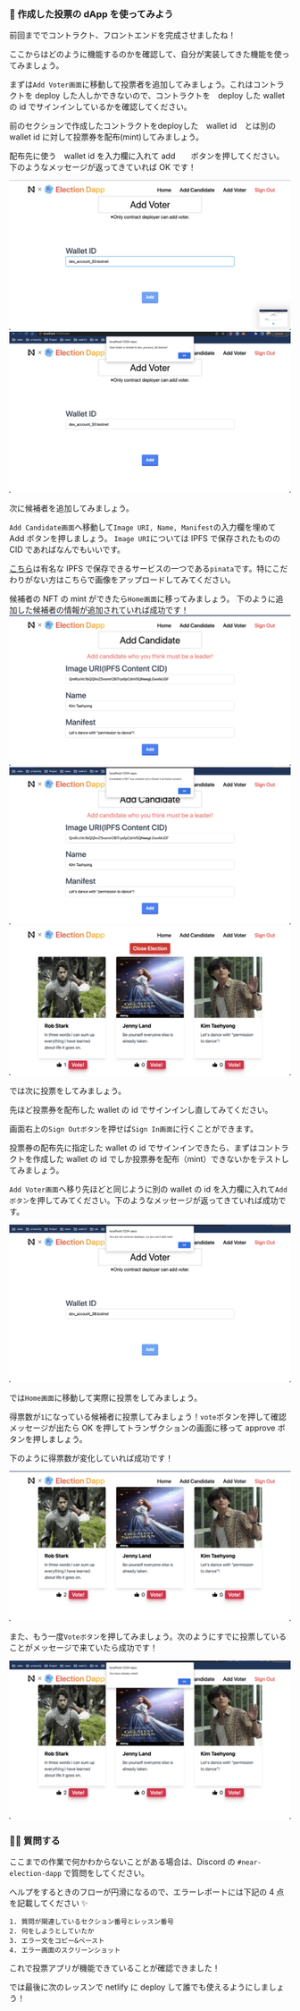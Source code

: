 ### 🚀 作成した投票の dApp を使ってみよう

前回まででコントラクト、フロントエンドを完成させましたね！

ここからはどのように機能するのかを確認して、自分が実装してきた機能を使ってみましょう。

まずは`Add Voter画面`に移動して投票者を追加してみましょう。これはコントラクトを deploy した人しかできないので、コントラクトを　deploy した wallet の id でサインインしているかを確認してください。

前のセクションで作成したコントラクトをdeployした　wallet id　とは別の wallet id に対して投票券を配布(mint)してみましょう。

配布先に使う　wallet id を入力欄に入れて add　　ボタンを押してください。下のようなメッセージが返ってきていれば OK です！

![](/public/images/NEAR-Election-dApp/section-4/4_1_1.png)
![](/public/images/NEAR-Election-dApp/section-4/4_1_2.png)

次に候補者を追加してみましょう。

`Add Candidate画面`へ移動して`Image URI, Name, Manifest`の入力欄を埋めて Add ボタンを押しましょう。 `Image URI`については IPFS で保存されたものの CID であればなんでもいいです。

[こちら](https://www.pinata.cloud/)は有名な IPFS で保存できるサービスの一つである`pinata`です。特にこだわりがない方はこちらで画像をアップロードしてみてください。

候補者の NFT の mint ができたら`Home画面`に移ってみましょう。
下のように追加した候補者の情報が追加されていれば成功です！
![](/public/images/NEAR-Election-dApp/section-4/4_1_3.png)
![](/public/images/NEAR-Election-dApp/section-4/4_1_4.png)
![](/public/images/NEAR-Election-dApp/section-4/4_1_5.png)

では次に投票をしてみましょう。

先ほど投票券を配布した wallet の id でサインインし直してみてください。

画面右上の`Sign Outボタン`を押せば`Sign In画面`に行くことができます。

投票券の配布先に指定した wallet の id でサインインできたら、まずはコントラクトを作成した wallet の id でしか投票券を配布（mint）できないかをテストしてみましょう。

`Add Voter画面`へ移り先ほどと同じように別の wallet の id を入力欄に入れて`Addボタン`を押してみてください。下のようなメッセージが返ってきていれば成功です。

![](/public/images/NEAR-Election-dApp/section-4/4_1_6.png)

では`Home画面`に移動して実際に投票をしてみましょう。

得票数が`1`になっている候補者に投票してみましょう！`vote`ボタンを押して確認メッセージが出たら OK を押してトランザクションの画面に移って approve ボタンを押しましょう。

下のように得票数が変化していれば成功です！

![](/public/images/NEAR-Election-dApp/section-4/4_1_7.png)

また、もう一度`Voteボタン`を押してみましょう。次のようにすでに投票していることがメッセージで来ていたら成功です！

![](/public/images/NEAR-Election-dApp/section-4/4_1_8.png)

### 🙋‍♂️ 質問する

ここまでの作業で何かわからないことがある場合は、Discord の `#near-election-dapp` で質問をしてください。

ヘルプをするときのフローが円滑になるので、エラーレポートには下記の 4 点を記載してください ✨

```
1. 質問が関連しているセクション番号とレッスン番号
2. 何をしようとしていたか
3. エラー文をコピー&ペースト
4. エラー画面のスクリーンショット
```

これで投票アプリが機能できていることが確認できました！

では最後に次のレッスンで netlify に deploy して誰でも使えるようにしましょう！
